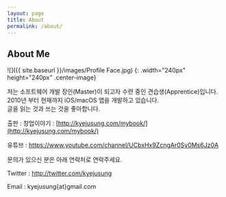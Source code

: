 ```yaml
---
layout: page
title: About
permalink: /about/
---
```


## About Me

![]({{ site.baseurl }}/images/Profile Face.jpg)
{: .width="240px" height="240px" .center-image}

저는 소프트웨어 개발 장인(Master)이 되고자 수련 중인 견습생(Apprentice)입니다.<br/>
2010년 부터 현재까지 iOS/macOS 앱을 개발하고 있습니다.<br/>
글을 읽는 것과 쓰는 것을 좋아합니다.<br/>

출판 : 창업이야기 : [http://kyejusung.com/mybook/](http://kyejusung.com/mybook/)

유튜브 : https://www.youtube.com/channel/UCbxHx9ZcngAr0Sy0Ms6Jz0A

문의가 있으신 분은 아래 연락처로 연락주세요.

Twitter : http://twitter.com/kyejusung

Email : kyejusung{at}gmail.com

